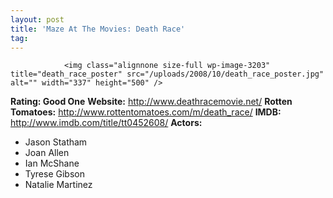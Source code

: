 ```yaml
---
layout: post
title: 'Maze At The Movies: Death Race'
tag: 
---
```



                <img class="alignnone size-full wp-image-3203" title="death_race_poster" src="/uploads/2008/10/death_race_poster.jpg" alt="" width="337" height="500" />
<p><strong>Rating: Good One</strong>
<strong>Website:</strong> <a href="http://www.deathracemovie.net/"><a href="http://www.deathracemovie.net/">http://www.deathracemovie.net/</a>
</a><strong>Rotten Tomatoes:</strong> <a href="http://www.rottentomatoes.com/m/death_race/"><a href="http://www.rottentomatoes.com/m/death_race/">http://www.rottentomatoes.com/m/death_race/</a></a>
<strong>IMDB:</strong> <a href="http://www.imdb.com/title/tt0452608/"><a href="http://www.imdb.com/title/tt0452608/">http://www.imdb.com/title/tt0452608/</a></a>
<strong>Actors:</strong></p>
<ul>
    <li>Jason Statham</li>
    <li>Joan Allen</li>
    <li>Ian McShane</li>
    <li>Tyrese Gibson</li>
    <li>Natalie Martinez</li>
</ul>
            
